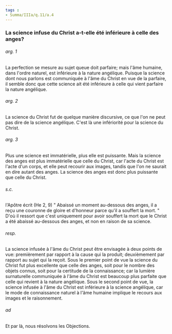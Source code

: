 ```yaml
---
tags : 
- Summa/IIIa/q.11/a.4
---
```


### La science infuse du Christ a-t-elle été inférieure à celle des anges?

###### arg. 1
La perfection se mesure au sujet queue doit parfaire; mais l'âme humaine, dans l'ordre naturel, est inférieure à la nature angélique. Puisque la science dont nous parlons est communiquée à l'âme du Christ en vue de la parfaire, il semble donc que cette science ait été inférieure à celle qui vient parfaire la nature angélique. 

###### arg. 2
La science du Christ fut de quelque manière discursive, ce que l'on ne peut pas dire de la science angélique. C'est là une infériorité pour la science du Christ. 

###### arg. 3
Plus une science est immatérielle, plus elle est puissante. Mais la science des anges est plus immatérielle que celle du Christ, car l'acte du Christ est l'acte d'un corps, et elle peut recourir aux images, tandis que l'on ne saurait en dire autant des anges. La science des anges est donc plus puissante que celle du Christ. 

###### s.c.
l'Apôtre écrit (He 2, 9) " Abaissé un moment au-dessous des anges, il a reçu une couronne de gloire et d'honneur parce qu'il a souffert la mort. " D'où il ressort que c'est uniquement pour avoir souffert la mort que le Christ a été abaissé au-dessous des anges, et non en raison de sa science. 

###### resp.
La science infusée à l'âme du Christ peut être envisagée à deux points de vue: premièrement par rapport à la cause qui la produit; deuxièmement par rapport au sujet qui la reçoit. Sous le premier point de vue la science du Christ fut plus excellente que celle des anges, soit pour le nombre des objets connus, soit pour la certitude de la connaissance; car la lumière surnaturelle communiquée à l'âme du Christ est beaucoup plus parfaite que celle qui revient à la nature angélique. Sous le second point de vue, la science infusée à l'âme du Christ est inférieure à la science angélique, car le mode de connaissance naturel à l'âme humaine implique le recours aux images et le raisonnement. 

###### ad 
Et par là, nous résolvons les Objections. 

